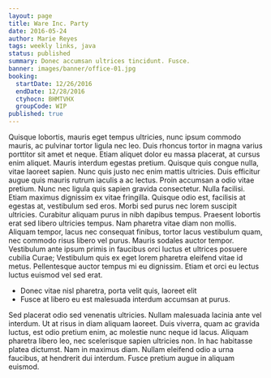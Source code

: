 ```yaml
---
layout: page
title: Ware Inc. Party
date: 2016-05-24
author: Marie Reyes
tags: weekly links, java
status: published
summary: Donec accumsan ultrices tincidunt. Fusce.
banner: images/banner/office-01.jpg
booking:
  startDate: 12/26/2016
  endDate: 12/28/2016
  ctyhocn: BHMTVHX
  groupCode: WIP
published: true
---
```

Quisque lobortis, mauris eget tempus ultricies, nunc ipsum commodo mauris, ac pulvinar tortor ligula nec leo. Duis rhoncus tortor in magna varius porttitor sit amet et neque. Etiam aliquet dolor eu massa placerat, at cursus enim aliquet. Mauris interdum egestas pretium. Quisque quis congue nulla, vitae laoreet sapien. Nunc quis justo nec enim mattis ultricies. Duis efficitur augue quis mauris rutrum iaculis a ac lectus. Proin accumsan a odio vitae pretium. Nunc nec ligula quis sapien gravida consectetur. Nulla facilisi. Etiam maximus dignissim ex vitae fringilla. Quisque odio est, facilisis at egestas at, vestibulum sed eros.
Morbi sed purus nec lorem suscipit ultricies. Curabitur aliquam purus in nibh dapibus tempus. Praesent lobortis erat sed libero ultricies tempus. Nam pharetra vitae diam non mollis. Aliquam tempor, lacus nec consequat finibus, tortor lacus vestibulum quam, nec commodo risus libero vel purus. Mauris sodales auctor tempor. Vestibulum ante ipsum primis in faucibus orci luctus et ultrices posuere cubilia Curae; Vestibulum quis ex eget lorem pharetra eleifend vitae id metus. Pellentesque auctor tempus mi eu dignissim. Etiam et orci eu lectus luctus euismod vel sed erat.

* Donec vitae nisl pharetra, porta velit quis, laoreet elit
* Fusce at libero eu est malesuada interdum accumsan at purus.

Sed placerat odio sed venenatis ultricies. Nullam malesuada lacinia ante vel interdum. Ut at risus in diam aliquam laoreet. Duis viverra, quam ac gravida luctus, est odio pretium enim, ac molestie nunc neque id lacus. Aliquam pharetra libero leo, nec scelerisque sapien ultricies non. In hac habitasse platea dictumst. Nam in maximus diam. Nullam eleifend odio a urna faucibus, at hendrerit dui interdum. Fusce pretium augue in aliquam euismod.

